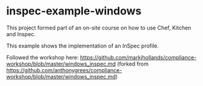 # inspec-example-windows

This project formed part of an on-site course on how to use Chef, Kitchen and Inspec.

This example shows the implementation of an InSpec profile.

Followed the workshop here: https://github.com/markjhollands/compliance-workshop/blob/master/windows_inspec.md (forked from https://github.com/anthonygrees/compliance-workshop/blob/master/windows_inspec.md)
